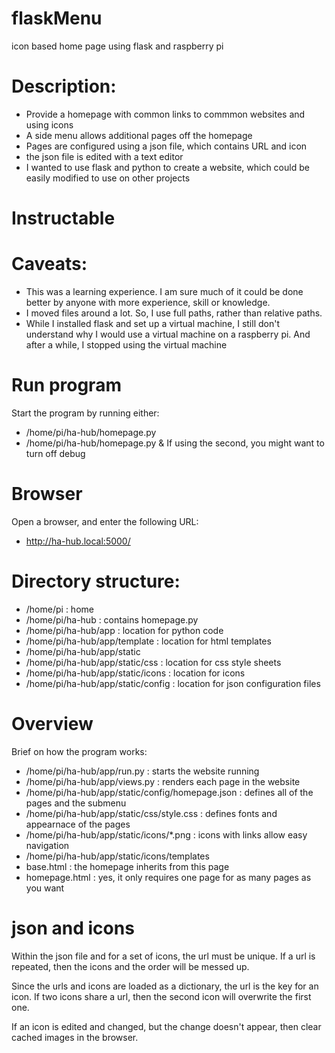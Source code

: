 # flaskMenu
icon based home page using flask and raspberry pi

# Description:
  * Provide a homepage with common links to commmon websites and using icons
  * A side menu allows additional pages off the homepage
  * Pages are configured using a json file, which contains URL and icon
  * the json file is edited with a text editor
  * I wanted to use flask and python to create a website, which could be easily modified to use on other projects

# Instructable

# Caveats:
  * This was a learning experience. I am sure much of it could be done better by anyone with more experience, skill or knowledge.
  * I moved files around a lot. So, I use full paths, rather than relative paths.
  * While I installed flask and set up a virtual machine, I still don't understand why I would use a virtual machine on a raspberry pi. And after a while, I stopped using the virtual machine

# Run program
Start the program by running either:
  * /home/pi/ha-hub/homepage.py
  * /home/pi/ha-hub/homepage.py &
If using the second, you might want to turn off debug

# Browser
Open a browser, and enter the following URL:
  * http://ha-hub.local:5000/

# Directory structure:
  * /home/pi                          : home
  * /home/pi/ha-hub                   : contains homepage.py
  * /home/pi/ha-hub/app               : location for python code
  * /home/pi/ha-hub/app/template      : location for html templates
  * /home/pi/ha-hub/app/static
  * /home/pi/ha-hub/app/static/css    : location for css style sheets
  * /home/pi/ha-hub/app/static/icons  : location for icons
  * /home/pi/ha-hub/app/static/config : location for json configuration files

# Overview 
Brief on how the program works:
  * /home/pi/ha-hub/app/run.py                      : starts the website running
  * /home/pi/ha-hub/app/views.py                    : renders each page in the website
  * /home/pi/ha-hub/app/static/config/homepage.json : defines all of the pages and the submenu
  * /home/pi/ha-hub/app/static/css/style.css        : defines fonts and appearnace of the pages
  * /home/pi/ha-hub/app/static/icons/*.png          : icons with links allow easy navigation
  * /home/pi/ha-hub/app/static/icons/templates
  *   base.html                                     : the homepage inherits from this page
  *   homepage.html                                 : yes, it only requires one page for as many pages as you want

# json and icons
Within the json file and for a set of icons, the url must be unique. If a url is repeated, then the icons and the order will be messed up.

Since the urls and icons are loaded as a dictionary, the url is the key for an icon. If two icons share a url, then the second icon will
overwrite the first one.

If an icon is edited and changed, but the change doesn't appear, then clear cached images in the browser.
